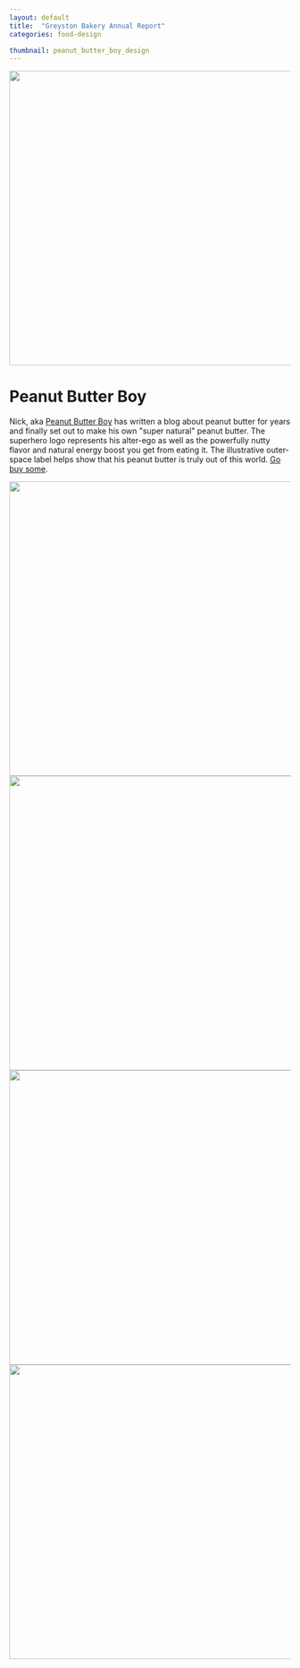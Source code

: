 ```yaml
---
layout: default
title:  "Greyston Bakery Annual Report"
categories: food-design

thumbnail: peanut_butter_boy_design
---
```


<img src="{{ site.baseurl}}/images/peanut_butter_boy_design_01.jpg" width="790" height="527">

# Peanut Butter Boy

Nick, aka [Peanut Butter Boy](http://www.peanutbutterboy.com/) has written a blog about peanut butter for years and finally set out to make his own "super natural" peanut butter. The superhero logo represents his alter-ego as well as the powerfully nutty flavor and natural energy boost you get from eating it. The illustrative outer-space label helps show that his peanut butter is truly out of this world. [Go buy some](http://store.peanutbutterboy.com/).

<img src="{{ site.baseurl}}/images/peanut_butter_boy_design_02.jpg" width="790" height="527">
<img src="{{ site.baseurl}}/images/peanut_butter_boy_design_03.jpg" width="790" height="527">
<img src="{{ site.baseurl}}/images/peanut_butter_boy_design_04.jpg" width="790" height="527">
<img src="{{ site.baseurl}}/images/peanut_butter_boy_design_05.jpg" width="790" height="527">
